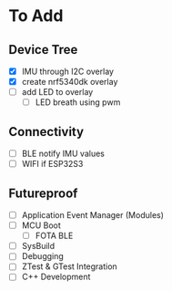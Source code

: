 # To Add
## Device Tree
- [x] IMU through I2C overlay
- [x] create nrf5340dk overlay
- [ ] add LED to overlay
    - [ ] LED breath using pwm

## Connectivity
- [ ] BLE notify IMU values
- [ ] WIFI if ESP32S3

## Futureproof
- [ ] Application Event Manager (Modules)
- [ ] MCU Boot
    - [ ] FOTA BLE
- [ ] SysBuild
- [ ] Debugging
- [ ] ZTest & GTest Integration
- [ ] C++ Development